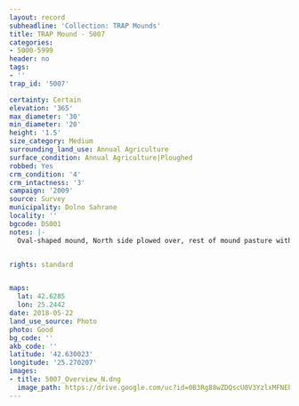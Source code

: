 ```yaml
---
layout: record
subheadline: 'Collection: TRAP Mounds'
title: TRAP Mound - 5007
categories:
- 5000-5999
header: no
tags:
- ''
trap_id: '5007'

certainty: Certain
elevation: '365'
max_diameter: '30'
min_diameter: '20'
height: '1.5'
size_category: Medium
surrounding_land_use: Annual Agriculture
surface_condition: Annual Agriculture|Ploughed
robbed: Yes
crm_condition: '4'
crm_intactness: '3'
campaign: '2009'
source: Survey
municipality: Dolno Sahrane
locality: ''
bgcode: DS001
notes: |-
  Oval-shaped mound, North side plowed over, rest of mound pasture with undefined boundaries.


rights: standard


maps:
  lat: 42.6285
  lon: 25.2442
date: 2018-05-22
land_use_source: Photo
photo: Good
bg_code: ''
akb_code: ''
latitude: '42.630023'
longitude: '25.270207'
images:
- title: 5007_Overview_N.dng
  image_path: https://drive.google.com/uc?id=0B3Rg88wZDQscU0V3YzlxMFNEbmM
---
```

